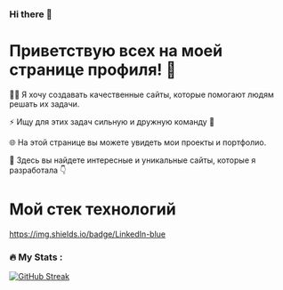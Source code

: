 ### Hi there 👋

# Приветствую всех на моей странице профиля! 🐯

👨‍💻 Я хочу создавать качественные сайты, которые помогают людям решать их задачи.

⚡ Ищу для этих задач сильную и дружную команду 🧠

🌐 На этой странице вы можете увидеть мои проекты и портфолио.

👀 Здесь вы найдете интересные и уникальные сайты, которые я разработала 👇

# Мой стек технологий
https://img.shields.io/badge/LinkedIn-blue

### :fire: My Stats :

[![GitHub Streak](http://github-readme-streak-stats.herokuapp.com?user=your-github-username&theme=dark&background=000000)](https://git.io/streak-stats)
